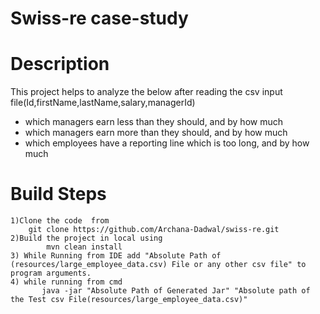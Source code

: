 # Swiss-re case-study
# Description
This project helps to analyze the below after reading the csv input file(Id,firstName,lastName,salary,managerId)
- which managers earn less than they should, and by how much
- which managers earn more than they should, and by how much
- which employees have a reporting line which is too long, and by how much
# Build Steps
    1)Clone the code  from
        git clone https://github.com/Archana-Dadwal/swiss-re.git
    2)Build the project in local using
            mvn clean install
    3) While Running from IDE add "Absolute Path of (resources/large_employee_data.csv) File or any other csv file" to program arguments.
    4) while running from cmd
           java -jar "Absolute Path of Generated Jar" "Absolute path of the Test csv File(resources/large_employee_data.csv)"

